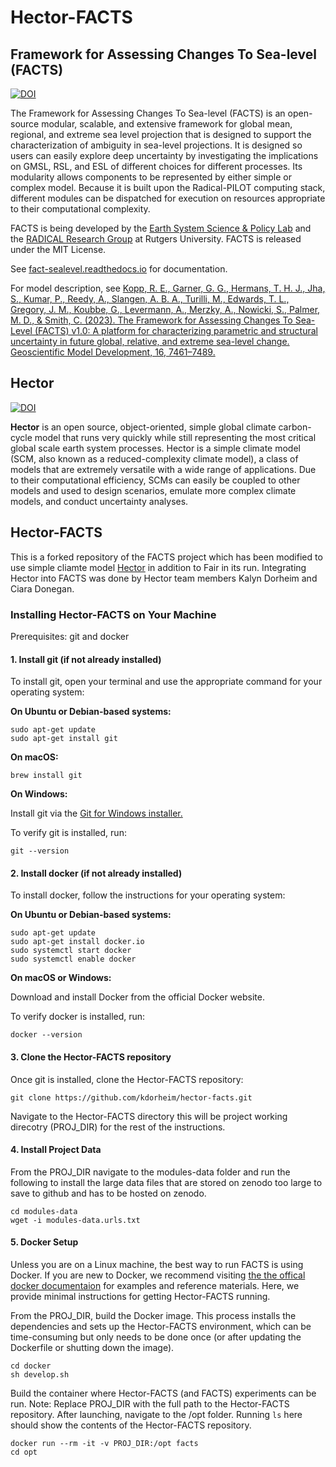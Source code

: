 # Hector-FACTS

## Framework for Assessing Changes To Sea-level (FACTS)

[![DOI](https://zenodo.org/badge/151614681.svg)](https://zenodo.org/badge/latestdoi/151614681)

The Framework for Assessing Changes To Sea-level (FACTS) is an open-source modular, scalable, and extensive framework for global mean, regional, and extreme sea level projection that is designed to support the characterization of ambiguity in sea-level projections. It is designed so users can easily explore deep uncertainty by investigating the implications on GMSL, RSL, and ESL of different choices for different processes. Its modularity allows components to be represented by either simple or complex model. Because it is built upon the Radical-PILOT computing stack, different modules can be dispatched for execution on resources appropriate to their computational complexity.

FACTS is being developed by the [Earth System Science & Policy Lab](https://www.earthscipol.net) and the [RADICAL Research Group](https://radical.rutgers.edu) at Rutgers University. FACTS is released under the MIT License.

See [fact-sealevel.readthedocs.io](https://fact-sealevel.readthedocs.io) for documentation.

For model description, see [Kopp, R. E., Garner, G. G., Hermans, T. H. J., Jha, S., Kumar, P., Reedy, A., Slangen, A. B. A., Turilli, M., Edwards, T. L., Gregory, J. M., Koubbe, G., Levermann, A., Merzky, A., Nowicki, S., Palmer, M. D., & Smith, C. (2023). The Framework for Assessing Changes To Sea-Level (FACTS) v1.0: A platform for characterizing parametric and structural uncertainty in future global, relative, and extreme sea-level change. Geoscientific Model Development, 16, 7461–7489.](https://doi.org/10.5194/gmd-16-7461-2023)

## Hector 

[![DOI](https://zenodo.org/badge/22892935.svg)](https://zenodo.org/badge/latestdoi/22892935)

**Hector** is an open source, object-oriented, simple global climate carbon-cycle model that runs very quickly while still representing the most critical global scale earth system processes. Hector is a simple climate model (SCM, also known as a reduced-complexity climate model), a class of models that are extremely versatile with a wide range of applications. Due to their computational efficiency, SCMs can easily be coupled to other models and used to design scenarios, emulate more complex climate models, and conduct uncertainty analyses.

## Hector-FACTS

This is a forked repository of the FACTS project which has been modified to use simple cliamte model [Hector](https://github.com/JGCRI/hector) in addition to Fair in its run. Integrating Hector into FACTS was done by Hector team members Kalyn Dorheim and Ciara Donegan. 


### Installing Hector-FACTS on Your Machine

Prerequisites: git and docker 

#### 1. Install git (if not already installed)

To install git, open your terminal and use the appropriate command for your operating system:

**On Ubuntu or Debian-based systems:**

```
sudo apt-get update
sudo apt-get install git
```

**On macOS:** 

```
brew install git
```

**On Windows:**

Install git via the [Git for Windows installer.](https://gitforwindows.org/)

To verify git is installed, run:
```
git --version
```

#### 2. Install docker (if not already installed)

To install docker, follow the instructions for your operating system:

**On Ubuntu or Debian-based systems:**

```
sudo apt-get update
sudo apt-get install docker.io
sudo systemctl start docker
sudo systemctl enable docker
```

**On macOS or Windows:**

Download and install Docker from the official Docker website.

To verify docker is installed, run:

```
docker --version
```

#### 3. Clone the Hector-FACTS repository

Once git is installed, clone the Hector-FACTS repository:

```
git clone https://github.com/kdorheim/hector-facts.git
```

Navigate to the Hector-FACTS directory this will be project working direcotry (PROJ_DIR) for the rest of the instructions. 


#### 4. Install Project Data 

From the PROJ_DIR navigate to the modules-data folder and run the following to install the large data files that are stored on zenodo too large to save to github and has to be hosted on zenodo. 

```
cd modules-data
wget -i modules-data.urls.txt
```


#### 5. Docker Setup 

Unless you are on a Linux machine, the best way to run FACTS is using Docker. If you are new to Docker, we recommend visiting [the the offical docker documentaion](https://docs.docker.com/get-started/) for examples and reference materials. Here, we provide minimal instructions for getting Hector-FACTS running.

From the PROJ_DIR, build the Docker image. This process installs the dependencies and sets up the Hector-FACTS environment, which can be time-consuming but only needs to be done once (or after updating the Dockerfile or shutting down the image). 

```
cd docker
sh develop.sh
```

Build the container where Hector-FACTS (and FACTS) experiments can be run. Note: Replace PROJ_DIR with the full path to the Hector-FACTS repository. After launching, navigate to the /opt folder. Running `ls` here should show the contents of the Hector-FACTS repository.

```
docker run --rm -it -v PROJ_DIR:/opt facts
cd opt
```

